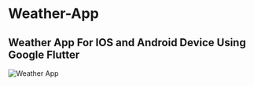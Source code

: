 # Weather-App

<h2> Weather App For IOS and Android Device Using Google Flutter </h2>


![Weather App](https://user-images.githubusercontent.com/96099806/174568655-dfa3ac0e-f7ee-4cd6-b021-4598331041ce.png)
